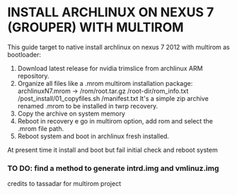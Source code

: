 # INSTALL ARCHLINUX ON NEXUS 7 (GROUPER) WITH MULTIROM

This guide target to native install archlinux on nexus 7 2012 with multirom as bootloader:

1. Download latest release for nvidia trimslice from archlinux ARM repository.
2. Organize all files like a .mrom multirom installation package:
  archlinuxN7.mrom -> /rom/root.tar.gz /root-dir/rom_info.txt /post_install/01_copyfiles.sh /manifest.txt
  It's a simple zip archive renamed .mrom to be installed in twrp recovery.
3. Copy the archive on system memory
4. Reboot in recovery e go in multirom option, add rom and select the .mrom file path.
5. Reboot system and boot in archlinux fresh installed.

At present time it install and boot but fail initial check and reboot system

### TO DO: find a method to generate intrd.img and vmlinuz.img

credits to tassadar for multirom project
